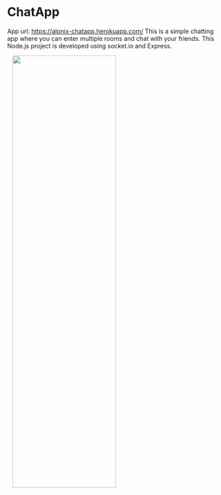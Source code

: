 # ChatApp
App url: https://alpnix-chatapp.herokuapp.com/
This is a simple chatting app where you can enter multiple rooms and chat with your friends. This Node.js project is developed using socket.io and Express.

<img style="position:absolute;left:50%;transform:translateX(-50%)" width="50%" src="https://cdn.pixabay.com/photo/2015/04/23/17/41/node-js-736399_960_720.png">
